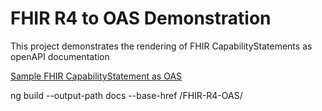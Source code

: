 # FHIR R4 to OAS Demonstration

This project demonstrates the rendering of FHIR CapabilityStatements as openAPI documentation

[Sample FHIR CapabilityStatement as OAS](https://nhsdigital.github.io/FHIR-R4-OAS/)

 ng build --output-path docs --base-href /FHIR-R4-OAS/
